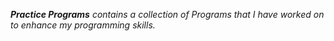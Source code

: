 _**Practice Programs** contains a collection of Programs that I have worked on to enhance my programming skills._
